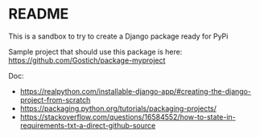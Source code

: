 # README

This is a sandbox to try to create a Django package ready for PyPi

Sample project that should use this package is here: https://github.com/Gostich/package-myproject

Doc:

- https://realpython.com/installable-django-app/#creating-the-django-project-from-scratch
- https://packaging.python.org/tutorials/packaging-projects/
- https://stackoverflow.com/questions/16584552/how-to-state-in-requirements-txt-a-direct-github-source
